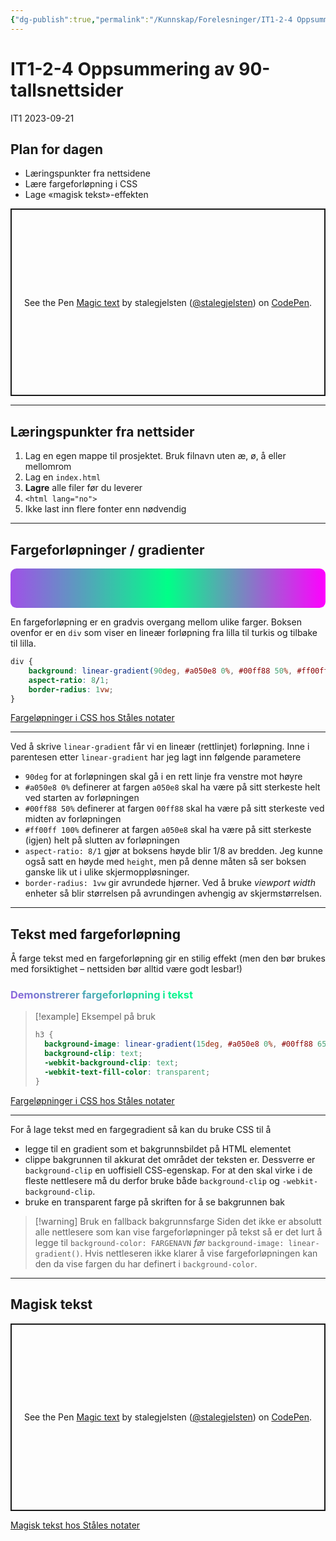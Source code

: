 ```yaml
---
{"dg-publish":true,"permalink":"/Kunnskap/Forelesninger/IT1-2-4 Oppsummering av 90-tallsnettsider/","title":"IT1-2-4 Oppsummering av 90-tallsnettsider","tags":["it1","forelesning"]}
---
```



# IT1-2-4 Oppsummering av 90-tallsnettsider

IT1 2023-09-21

## Plan for dagen

- Læringspunkter fra nettsidene
- Lære fargeforløpning i CSS
- Lage «magisk tekst»-effekten

<p class="codepen" data-height="300" data-default-tab="result" data-slug-hash="KKBPMYE" data-user="stalegjelsten" style="height: 300px; box-sizing: border-box; display: flex; align-items: center; justify-content: center; border: 2px solid; margin: 1em 0; padding: 1em;">
	<span>See the Pen <a href="https://codepen.io/stalegjelsten/pen/KKBPMYE">
	Magic text</a> by stalegjelsten (<a href="https://codepen.io/stalegjelsten">@stalegjelsten</a>)
	on <a href="https://codepen.io">CodePen</a>.</span>
</p>
<script async src="https://cpwebassets.codepen.io/assets/embed/ei.js"></script>

---

## Læringspunkter fra nettsider

<!-- 1. Del A3-ark i 4 ved å trekke to diagonale linjer mellom motstående hjørner.
2. Du skal nå ha 4 trekanter på arket
3. Skriv de fire læringspunktene under i toppen av hver sin trekant -->

1. Lag en egen mappe til prosjektet. Bruk filnavn uten æ, ø, å eller mellomrom
2. Lag en `index.html`
3. **Lagre** alle filer før du leverer
4. `<html lang="no">`
5. Ikke last inn flere fonter enn nødvendig

---

## Fargeforløpninger / gradienter

<div style="background: linear-gradient(90deg, #a050e8 0%, #00ff88 50%, #ff00ff 100%); aspect-ratio: 8/1; border-radius: 1vw;">&nbsp;</div>

En fargeforløpning er en gradvis overgang mellom ulike farger. Boksen ovenfor er en `div` som viser en lineær forløpning fra lilla til turkis og tilbake til lilla.

```css
div {
	background: linear-gradient(90deg, #a050e8 0%, #00ff88 50%, #ff00ff 100%); 
	aspect-ratio: 8/1; 
	border-radius: 1vw;
}
```

[Fargeløpninger i CSS hos Ståles notater](https://stales-notater.vercel.app/Kunnskap/Fargeforl%C3%B8pninger%20i%20CSS/)

---
Ved å skrive `linear-gradient` får vi en lineær (rettlinjet) forløpning. Inne i parentesen etter `linear-gradient` har jeg lagt inn følgende parametere
- `90deg` for at forløpningen skal gå i en rett linje fra venstre mot høyre
- `#a050e8 0%` definerer at fargen `a050e8` skal ha være på sitt sterkeste helt ved starten av forløpningen
- `#00ff88 50%` definerer at fargen `00ff88` skal ha være på sitt sterkeste ved midten av forløpningen
- `#ff00ff 100%` definerer at fargen `a050e8` skal ha være på sitt sterkeste (igjen) helt på slutten av forløpningen
- `aspect-ratio: 8/1` gjør at boksens høyde blir 1/8 av bredden. Jeg kunne også satt en høyde med `height`, men på denne måten så ser boksen ganske lik ut i ulike skjermoppløsninger.
- `border-radius: 1vw` gir avrundede hjørner. Ved å bruke *viewport width* enheter så blir størrelsen på avrundingen avhengig av skjermstørrelsen.

---

## Tekst med fargeforløpning
Å farge tekst med en fargeforløpning gir en stilig effekt (men den bør brukes med forsiktighet – nettsiden bør alltid være godt lesbar!)

<h3 style="background-image: linear-gradient(15deg, #a050e8 0%, #00ff88 55%, #a050e8 100%); -webkit-background-clip: text; -webkit-text-fill-color: transparent;">Demonstrerer fargeforløpning i tekst</h3>

>[!example] Eksempel på bruk
>```css
>h3 {
>	background-image: linear-gradient(15deg, #a050e8 0%, #00ff88 65%, #a050e8 100%);
>	background-clip: text;
>	-webkit-background-clip: text;
>	-webkit-text-fill-color: transparent;
>}
>```

[Fargeløpninger i CSS hos Ståles notater](https://stales-notater.vercel.app/Kunnskap/Fargeforl%C3%B8pninger%20i%20CSS/)

---
For å lage tekst med en fargegradient så kan du bruke CSS til å 
- legge til en gradient som et bakgrunnsbildet på HTML elementet
- clippe bakgrunnen til akkurat det området der teksten er. Dessverre er `background-clip` en uoffisiell CSS-egenskap. For at den skal virke i de fleste nettlesere må du derfor bruke både `background-clip` og `-webkit-background-clip`.
- bruke en transparent farge på skriften for å se bakgrunnen bak

>[!warning] Bruk en fallback bakgrunnsfarge
>Siden det ikke er absolutt alle nettlesere som kan vise fargeforløpninger på tekst så er det lurt å legge til `background-color: FARGENAVN` *før* `background-image: linear-gradient()`. Hvis nettleseren ikke klarer å vise fargeforløpningen kan den da vise fargen du har definert i `background-color`.

---

## Magisk tekst

<p class="codepen" data-height="300" data-default-tab="result" data-slug-hash="KKBPMYE" data-editable="true" data-user="stalegjelsten" style="height: 300px; box-sizing: border-box; display: flex; align-items: center; justify-content: center; border: 2px solid; margin: 1em 0; padding: 1em;">
	<span>See the Pen <a href="https://codepen.io/stalegjelsten/pen/KKBPMYE">
	Magic text</a> by stalegjelsten (<a href="https://codepen.io/stalegjelsten">@stalegjelsten</a>)
	on <a href="https://codepen.io">CodePen</a>.</span>
</p>
<script async src="https://cpwebassets.codepen.io/assets/embed/ei.js"></script>

[Magisk tekst hos Ståles notater](https://stales-notater.vercel.app/Kunnskap/Magisk%20skinnende%20tekst%20med%20CSS/)
